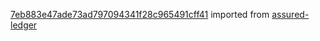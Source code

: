 [7eb883e47ade73ad797094341f28c965491cff41](https://github.com/insolar/assured-ledger/commit/7eb883e47ade73ad797094341f28c965491cff41) imported from [assured-ledger](https://github.com/insolar/assured-ledger)
